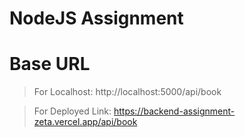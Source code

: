 # NodeJS Assignment

# Base URL

 > For Localhost: http://localhost:5000/api/book

 > For Deployed Link: https://backend-assignment-zeta.vercel.app/api/book

